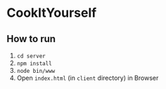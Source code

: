 # CookItYourself

## How to run

1. `cd server`
2. `npm install`
3. `node bin/www`
4. Open `index.html` (in `client` directory) in Browser

